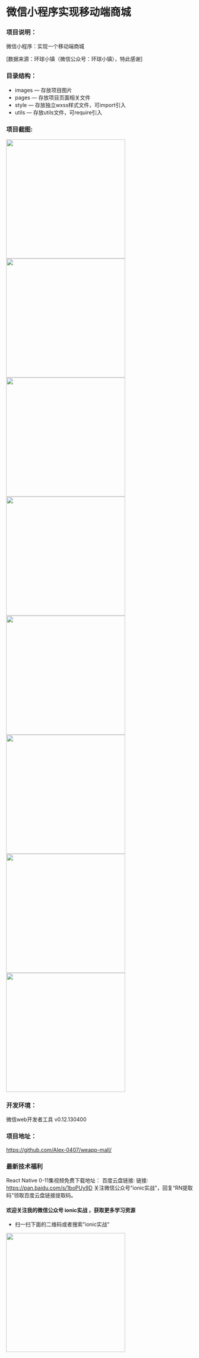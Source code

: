 # 微信小程序实现移动端商城
### 项目说明：
微信小程序：实现一个移动端商城  

[数据来源：环球小镇（微信公众号：环球小镇），特此感谢]

### 目录结构：
- images — 存放项目图片
- pages — 存放项目页面相关文件
- style — 存放独立wxss样式文件，可import引入
- utils — 存放utils文件，可require引入

### 项目截图:

<img src="https://github.com/Alex-0407/weapp-mall/blob/master/images/screenshots/11.PNG" width="320px" style="display:inline;">
<img src="https://github.com/Alex-0407/weapp-mall/blob/master/images/screenshots/12.PNG" width="320px" style="display:inline;">

<img src="https://github.com/Alex-0407/weapp-mall/blob/master/images/screenshots/13.PNG" width="320px" style="display:inline;">
<img src="https://github.com/Alex-0407/weapp-mall/blob/master/images/screenshots/14.PNG" width="320px" style="display:inline;">

<img src="https://github.com/Alex-0407/weapp-mall/blob/master/images/screenshots/15.PNG" width="320px" style="display:inline;">
<img src="https://github.com/Alex-0407/weapp-mall/blob/master/images/screenshots/16.PNG" width="320px" style="display:inline;">

<img src="https://github.com/Alex-0407/weapp-mall/blob/master/images/screenshots/17.PNG" width="320px" style="display:inline;">
<img src="https://github.com/Alex-0407/weapp-mall/blob/master/images/screenshots/18.PNG" width="320px" style="display:inline;">

### 开发环境：
微信web开发者工具 v0.12.130400

### 项目地址：
https://github.com/Alex-0407/weapp-mall/

### 最新技术福利

React Native 0-11集视频免费下载地址： 
百度云盘链接: 链接: https://pan.baidu.com/s/1boPUy9D 关注微信公众号"ionic实战"，回复“RN提取码”领取百度云盘链接提取码。

#### 欢迎关注我的微信公众号 ionic实战 ，获取更多学习资源

* 扫一扫下面的二维码或者搜索"ionic实战"

<img src="https://github.com/Alex-0407/ionic2-preview/blob/master/src/assets/img/qrcode_for_gh_ionic2.jpg" width="320px" style="display:inline;">
